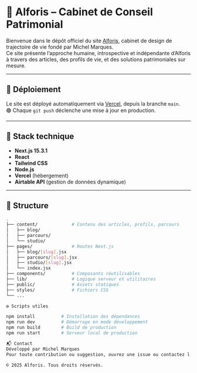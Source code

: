 # 🧭 Alforis – Cabinet de Conseil Patrimonial

Bienvenue dans le dépôt officiel du site [Alforis](https://www.alforis.fr), cabinet de design de trajectoire de vie fondé par Michel Marques.  
Ce site présente l’approche humaine, introspective et indépendante d’Alforis à travers des articles, des profils de vie, et des solutions patrimoniales sur mesure.

---

## 🚀 Déploiement

Le site est déployé automatiquement via [Vercel](https://vercel.com/), depuis la branche `main`.  
🟢 Chaque `git push` déclenche une mise à jour en production.

---

## 🧱 Stack technique

- **Next.js 15.3.1**
- **React**
- **Tailwind CSS**
- **Node.js**
- **Vercel** (hébergement)
- **Airtable API** (gestion de données dynamique)

---

## 📁 Structure

```bash
.
├── content/             # Contenu des articles, profils, parcours
│   ├── blog/
│   ├── parcours/
│   └── studio/
├── pages/               # Routes Next.js
│   ├── blog/[slug].jsx
│   ├── parcours/[slug].jsx
│   ├── studio/[slug].jsx
│   └── index.jsx
├── components/          # Composants réutilisables
├── lib/                 # Logique serveur et utilitaires
├── public/              # Assets statiques
├── styles/              # Fichiers CSS
└── ...

⚙️ Scripts utiles

npm install          # Installation des dépendances
npm run dev          # Démarrage en mode développement
npm run build        # Build de production
npm run start        # Serveur local de production

📬 Contact
Développé par Michel Marques
Pour toute contribution ou suggestion, ouvrez une issue ou contactez l’équipe.

© 2025 Alforis. Tous droits réservés.